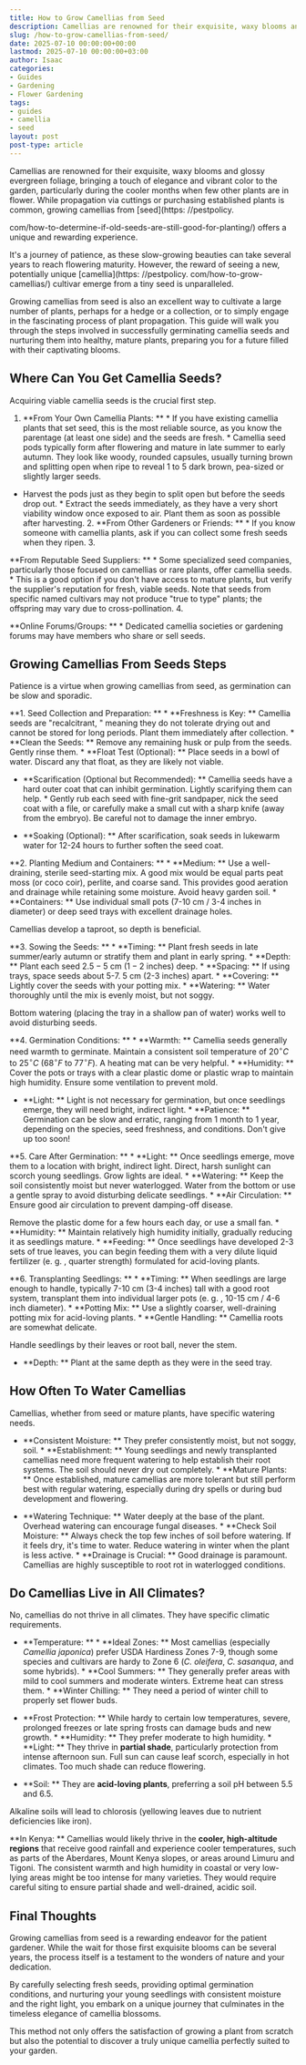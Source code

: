 ```yaml
---
title: How to Grow Camellias from Seed
description: Camellias are renowned for their exquisite, waxy blooms and glossy evergreen foliage, bringing a touch of elegance and vibrant color to the garden,...
slug: /how-to-grow-camellias-from-seed/
date: 2025-07-10 00:00:00+00:00
lastmod: 2025-07-10 00:00:00+03:00
author: Isaac
categories:
- Guides
- Gardening
- Flower Gardening
tags:
- guides
- camellia
- seed
layout: post
post-type: article
---
```


Camellias are renowned for their exquisite, waxy blooms and glossy evergreen foliage, bringing a touch of elegance and vibrant color to the garden, particularly during the cooler months when few other plants are in flower. While propagation via cuttings or purchasing established plants is common, growing camellias from [seed](https: //pestpolicy.

com/how-to-determine-if-old-seeds-are-still-good-for-planting/) offers a unique and rewarding experience.

It's a journey of patience, as these slow-growing beauties can take several years to reach flowering maturity. However, the reward of seeing a new, potentially unique [camellia](https: //pestpolicy. com/how-to-grow-camellias/) cultivar emerge from a tiny seed is unparalleled.

Growing camellias from seed is also an excellent way to cultivate a large number of plants, perhaps for a hedge or a collection, or to simply engage in the fascinating process of plant propagation. This guide will walk you through the steps involved in successfully germinating camellia seeds and nurturing them into healthy, mature plants, preparing you for a future filled with their captivating blooms.

##  Where Can You Get Camellia Seeds?

Acquiring viable camellia seeds is the crucial first step.

1. **From Your Own Camellia Plants: ** * If you have existing camellia plants that set seed, this is the most reliable source, as you know the parentage (at least one side) and the seeds are fresh. * Camellia seed pods typically form after flowering and mature in late summer to early autumn. They look like woody, rounded capsules, usually turning brown and splitting open when ripe to reveal 1 to 5 dark brown, pea-sized or slightly larger seeds.

* Harvest the pods just as they begin to split open but before the seeds drop out. * Extract the seeds immediately, as they have a very short viability window once exposed to air. Plant them as soon as possible after harvesting. 2. **From Other Gardeners or Friends: ** * If you know someone with camellia plants, ask if you can collect some fresh seeds when they ripen. 3.

**From Reputable Seed Suppliers: ** * Some specialized seed companies, particularly those focused on camellias or rare plants, offer camellia seeds. * This is a good option if you don't have access to mature plants, but verify the supplier's reputation for fresh, viable seeds. Note that seeds from specific named cultivars may not produce "true to type" plants; the offspring may vary due to cross-pollination. 4.

**Online Forums/Groups: ** * Dedicated camellia societies or gardening forums may have members who share or sell seeds.

##  Growing Camellias From Seeds Steps

Patience is a virtue when growing camellias from seed, as germination can be slow and sporadic.

**1. Seed Collection and Preparation: ** * **Freshness is Key: ** Camellia seeds are "recalcitrant, " meaning they do not tolerate drying out and cannot be stored for long periods. Plant them immediately after collection. * **Clean the Seeds: ** Remove any remaining husk or pulp from the seeds. Gently rinse them. * **Float Test (Optional): ** Place seeds in a bowl of water. Discard any that float, as they are likely not viable.

* **Scarification (Optional but Recommended): ** Camellia seeds have a hard outer coat that can inhibit germination. Lightly scarifying them can help. * Gently rub each seed with fine-grit sandpaper, nick the seed coat with a file, or carefully make a small cut with a sharp knife (away from the embryo). Be careful not to damage the inner embryo.

* **Soaking (Optional): ** After scarification, soak seeds in lukewarm water for 12-24 hours to further soften the seed coat.

**2. Planting Medium and Containers: ** * **Medium: ** Use a well-draining, sterile seed-starting mix. A good mix would be equal parts peat moss (or coco coir), perlite, and coarse sand. This provides good aeration and drainage while retaining some moisture. Avoid heavy garden soil. * **Containers: ** Use individual small pots (7-10 cm / 3-4 inches in diameter) or deep seed trays with excellent drainage holes.

Camellias develop a taproot, so depth is beneficial.

**3. Sowing the Seeds: ** * **Timing: ** Plant fresh seeds in late summer/early autumn or stratify them and plant in early spring. * **Depth: ** Plant each seed $2. 5-5$ cm ($1-2$ inches) deep. * **Spacing: ** If using trays, space seeds about 5-7. 5 cm (2-3 inches) apart. * **Covering: ** Lightly cover the seeds with your potting mix. * **Watering: ** Water thoroughly until the mix is evenly moist, but not soggy.

Bottom watering (placing the tray in a shallow pan of water) works well to avoid disturbing seeds.

**4. Germination Conditions: ** * **Warmth: ** Camellia seeds generally need warmth to germinate. Maintain a consistent soil temperature of $20^\circ C$ to $25^\circ C$ ($68^\circ F$ to $77^\circ F$). A heating mat can be very helpful. * **Humidity: ** Cover the pots or trays with a clear plastic dome or plastic wrap to maintain high humidity. Ensure some ventilation to prevent mold.

* **Light: ** Light is not necessary for germination, but once seedlings emerge, they will need bright, indirect light. * **Patience: ** Germination can be slow and erratic, ranging from 1 month to 1 year, depending on the species, seed freshness, and conditions. Don't give up too soon!

**5. Care After Germination: ** * **Light: ** Once seedlings emerge, move them to a location with bright, indirect light. Direct, harsh sunlight can scorch young seedlings. Grow lights are ideal. * **Watering: ** Keep the soil consistently moist but never waterlogged. Water from the bottom or use a gentle spray to avoid disturbing delicate seedlings. * **Air Circulation: ** Ensure good air circulation to prevent damping-off disease.

Remove the plastic dome for a few hours each day, or use a small fan. * **Humidity: ** Maintain relatively high humidity initially, gradually reducing it as seedlings mature. * **Feeding: ** Once seedlings have developed 2-3 sets of true leaves, you can begin feeding them with a very dilute liquid fertilizer (e. g. , quarter strength) formulated for acid-loving plants.

**6. Transplanting Seedlings: ** * **Timing: ** When seedlings are large enough to handle, typically 7-10 cm (3-4 inches) tall with a good root system, transplant them into individual larger pots (e. g. , 10-15 cm / 4-6 inch diameter). * **Potting Mix: ** Use a slightly coarser, well-draining potting mix for acid-loving plants. * **Gentle Handling: ** Camellia roots are somewhat delicate.

Handle seedlings by their leaves or root ball, never the stem.

* **Depth: ** Plant at the same depth as they were in the seed tray.

##  How Often To Water Camellias

Camellias, whether from seed or mature plants, have specific watering needs.

* **Consistent Moisture: ** They prefer consistently moist, but not soggy, soil. * **Establishment: ** Young seedlings and newly transplanted camellias need more frequent watering to help establish their root systems. The soil should never dry out completely. * **Mature Plants: ** Once established, mature camellias are more tolerant but still perform best with regular watering, especially during dry spells or during bud development and flowering.

* **Watering Technique: ** Water deeply at the base of the plant. Overhead watering can encourage fungal diseases. * **Check Soil Moisture: ** Always check the top few inches of soil before watering. If it feels dry, it's time to water. Reduce watering in winter when the plant is less active. * **Drainage is Crucial: ** Good drainage is paramount. Camellias are highly susceptible to root rot in waterlogged conditions.

##  Do Camellias Live in All Climates?

No, camellias do not thrive in all climates. They have specific climatic requirements.

* **Temperature: ** * **Ideal Zones: ** Most camellias (especially *Camellia japonica*) prefer USDA Hardiness Zones 7-9, though some species and cultivars are hardy to Zone 6 (*C. oleifera*, *C. sasanqua*, and some hybrids). * **Cool Summers: ** They generally prefer areas with mild to cool summers and moderate winters. Extreme heat can stress them. * **Winter Chilling: ** They need a period of winter chill to properly set flower buds.

* **Frost Protection: ** While hardy to certain low temperatures, severe, prolonged freezes or late spring frosts can damage buds and new growth. * **Humidity: ** They prefer moderate to high humidity. * **Light: ** They thrive in **partial shade**, particularly protection from intense afternoon sun. Full sun can cause leaf scorch, especially in hot climates. Too much shade can reduce flowering.

* **Soil: ** They are **acid-loving plants**, preferring a soil pH between $5. 5$ and $6. 5$.

Alkaline soils will lead to chlorosis (yellowing leaves due to nutrient deficiencies like iron).

**In Kenya: ** Camellias would likely thrive in the **cooler, high-altitude regions** that receive good rainfall and experience cooler temperatures, such as parts of the Aberdares, Mount Kenya slopes, or areas around Limuru and Tigoni. The consistent warmth and high humidity in coastal or very low-lying areas might be too intense for many varieties. They would require careful siting to ensure partial shade and well-drained, acidic soil.

##  Final Thoughts

Growing camellias from seed is a rewarding endeavor for the patient gardener. While the wait for those first exquisite blooms can be several years, the process itself is a testament to the wonders of nature and your dedication.

By carefully selecting fresh seeds, providing optimal germination conditions, and nurturing your young seedlings with consistent moisture and the right light, you embark on a unique journey that culminates in the timeless elegance of camellia blossoms.

This method not only offers the satisfaction of growing a plant from scratch but also the potential to discover a truly unique camellia perfectly suited to your garden.
